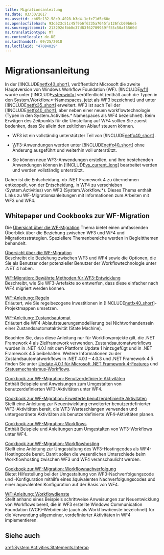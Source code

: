 ```yaml
---
title: Migrationsanleitung
ms.date: 03/30/2017
ms.assetid: cb65c132-58c9-4028-b3d4-1efc71d5e60e
ms.openlocfilehash: 93d523c51c45f9b6f6235a7645fa126fcb09b6e5
ms.sourcegitcommit: 213292dfbb0c37d83f62709959ff55c50af5560d
ms.translationtype: MT
ms.contentlocale: de-DE
ms.lasthandoff: 09/25/2018
ms.locfileid: "47084029"
---
```

# <a name="migration-guidance"></a>Migrationsanleitung
In der [!INCLUDE[netfx40_short](../../../includes/netfx40-short-md.md)], veröffentlicht Microsoft die zweite Hauptversion von Windows Workflow Foundation (WF). [!INCLUDE[wf1](../../../includes/wf1-md.md)] wurde unter [!INCLUDE[vstecwinfx](../../../includes/vstecwinfx-md.md)] veröffentlicht (enthält auch die Typen in den System.Workflow.*-Namespaces, jetzt als WF3 bezeichnet) und unter [!INCLUDE[netfx35_short](../../../includes/netfx35-short-md.md)] erweitert. WF3 ist auch Teil der [!INCLUDE[netfx40_short](../../../includes/netfx40-short-md.md)], aber neben einer neuen workflowtechnologie (Typen in den System.Activities.\* Namespaces als WF4 bezeichnet). Beim Erwägen des Zeitpunkts für die Umstellung auf WF4 sollten Sie zuerst bedenken, dass Sie allein den zeitlichen Ablauf steuern können.  
  
-   WF3 ist ein vollständig unterstützter Teil von [!INCLUDE[netfx40_short](../../../includes/netfx40-short-md.md)].  
  
-   WF3-Anwendungen werden unter [!INCLUDE[netfx40_short](../../../includes/netfx40-short-md.md)] ohne Änderung ausgeführt und weiterhin voll unterstützt.  
  
-   Sie können neue WF3-Anwendungen erstellen, und Ihre bestehenden Anwendungen können in [!INCLUDE[vs_current_long](../../../includes/vs-current-long-md.md)] bearbeitet werden und werden vollständig unterstützt.  
  
 Daher ist die Entscheidung, ob .NET Framework 4 zu übernehmen entkoppelt, von der Entscheidung, in WF4 zu verschieben (System.Activities) von WF3 (System.Workflow.\*). Dieses Thema enthält Links zu WF-Migrationsanleitungen mit Informationen zum Arbeiten mit WF3 und WF4.  
  
## <a name="wf-migration-whitepapers-and-cookbooks"></a>Whitepaper und Cookbooks zur WF-Migration  
 Die [Übersicht über die WF-Migration](https://go.microsoft.com/fwlink/?LinkId=153873) Thema bietet einen umfassenden Überblick über die Beziehung zwischen WF3 und WF4 und Migrationsstrategien. Speziellere Themenbereiche werden in Begleitthemen behandelt.  
  
 [Übersicht über die WF-Migration](https://go.microsoft.com/fwlink/?LinkId=153873)  
 Beschreibt die Beziehung zwischen WF3 und WF4 sowie die Optionen, die Sie als Benutzer oder potenzieller Benutzer der Workflowtechnologie unter .NET 4 haben.  
  
 [WF-Migration: Bewährte Methoden für WF3-Entwicklung](https://go.microsoft.com/fwlink/?LinkId=153852)  
 Beschreibt, wie Sie WF3-Artefakte so entwerfen, dass diese einfacher nach WF4 migriert werden können.  
  
 [WF-Anleitung: Regeln](https://go.microsoft.com/fwlink/?LinkId=153854)  
 Erläutert, wie Sie regelbezogene Investitionen in [!INCLUDE[netfx40_short](../../../includes/netfx40-short-md.md)]-Projektmappen umsetzen.  
  
 [WF-Anleitung: Zustandsautomat](https://go.microsoft.com/fwlink/?LinkId=153855)  
 Erläutert die WF4-Ablaufsteuerungsmodellierung bei Nichtvorhandensein einer Zustandsautomataktivität (State Machine).  
  
 Beachten Sie, dass diese Anleitung nur für Workflowprojekte gilt, die .NET Framework 4 als Zielframework verwenden. Zustandsautomatworkflows wurden in .NET 4.0.1 mit dem Plattform Update 1 hinzugefügt und in .NET Framework 4.5 beibehalten. Weitere Informationen zu der Zustandsautomatworkflows in .NET 4.0.1 – 4.0.3 und .NET Framework 4.5 finden Sie unter [Update 4.0.1 für Microsoft .NET Framework 4-Features](https://msdn.microsoft.com/library/de3297bd-c3e1-4126-95be-2ed7fe2a98fc) und [Statusmechanismus-Workflows](../../../docs/framework/windows-workflow-foundation/state-machine-workflows.md).  
  
 [Cookbook zur WF-Migration: Benutzerdefinierte Aktivitäten](https://go.microsoft.com/fwlink/?LinkId=153856)  
 Enthält Beispiele und Anweisungen zum Umgestalten von benutzerdefinierten WF3-Aktivitäten unter WF4.  
  
 [Cookbook zur WF-Migration: Erweiterte benutzerdefinierte Aktivitäten](https://go.microsoft.com/fwlink/?LinkId=275560)  
 Stellt eine Anleitung zur Neuentwicklung erweiterter benutzerdefinierter WF3-Aktivitäten bereit, die WF3-Warteschlangen verwenden und untergeordnete Aktivitäten als benutzerdefinierte WF4-Aktivitäten planen.  
  
 [Cookbook zur WF-Migration: Workflows](https://go.microsoft.com/fwlink/?LinkId=153858)  
 Enthält Beispiele und Anleitungen zum Umgestalten von WF3-Workflows unter WF4.  
  
 [Cookbook zur WF-Migration: Workflowhosting](https://go.microsoft.com/fwlink/?LinkId=275561)  
 Stellt eine Anleitung zur Umgestaltung des WF3-Hostingcodes als WF4-Hostingcode bereit. Damit sollen die wesentlichen Unterschiede beim Workflowhosting zwischen WF3 und WF4 veranschaulicht werden.  
  
 [Cookbook zur WF-Migration: Workflownachverfolgung](https://go.microsoft.com/fwlink/?LinkId=275562)  
 Bietet Hilfestellung bei der Umgestaltung von WF3-Nachverfolgungscode und -Konfiguration mithilfe eines äquivalenten Nachverfolgungscodes und einer äquivalenten Konfiguration auf der Basis von WF4.  
  
 [WF-Anleitung: Workflowdienste](https://go.microsoft.com/fwlink/?LinkId=275564)  
 Stellt anhand eines Beispiels schrittweise Anweisungen zur Neuentwicklung von Workflows bereit, die in WF3 erstellte Windows Communication Foundation (WCF)-Webdienste (auch als Workflowdienste bezeichnet) für die Verwendung allgemeiner, vordefinierter Aktivitäten in WF4 implementieren.  
  
## <a name="see-also"></a>Siehe auch  
 <xref:System.Activities.Statements.Interop>
